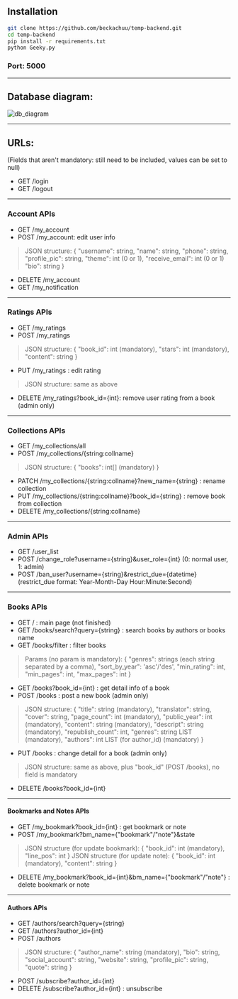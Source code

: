 ## Installation
```sh
git clone https://github.com/beckachuu/temp-backend.git
cd temp-backend
pip install -r requirements.txt
python Geeky.py
```
### Port: 5000

---

## Database diagram:

![db_diagram](https://user-images.githubusercontent.com/78261243/204224617-d6a3726a-2421-40bf-8246-d8ccf496d670.png)

---

## URLs:
(Fields that aren't mandatory: still need to be included, values can be set to null)

- GET /login
- GET /logout

---

### Account APIs
- GET /my_account
- POST /my_account: edit user info
> JSON structure:
  { "username": string,
    "name": string,
    "phone": string,
    "profile_pic": string,
    "theme": int (0 or 1),
    "receive_email": int (0 or 1)
    "bio": string }

- DELETE /my_account
- GET /my_notification

---

### Ratings APIs
- GET /my_ratings
- POST /my_ratings
> JSON structure:
  { "book_id": int (mandatory),
    "stars": int (mandatory),
    "content": string }
- PUT /my_ratings : edit rating
> JSON structure: same as above
- DELETE /my_ratings?book_id={int}: remove user rating from a book (admin only)

---

### Collections APIs
- GET /my_collections/all
- POST /my_collections/{string:collname}
> JSON structure:
> { "books": int[] (mandatory) }
- PATCH /my_collections/{string:collname}?new_name={string} : rename collection
- PUT /my_collections/{string:collname}?book_id={string} : remove book from collection
- DELETE /my_collections/{string:collname}

---

### Admin APIs
- GET /user_list
- POST /change_role?username={string}&user_role={int} (0: normal user, 1: admin)
- POST /ban_user?username={string}&restrict_due={datetime} (restrict_due format: Year-Month-Day Hour:Minute:Second)

---

### Books APIs
- GET / : main page (not finished)
- GET /books/search?query={string} : search books by authors or books name
- GET /books/filter : filter books
> Params (no param is mandatory):
  { "genres": strings (each string separated by a comma),
    "sort_by_year": 'asc'/'des',
    "min_rating": int,
    "min_pages": int,
    "max_pages": int }

- GET /books?book_id={int} : get detail info of a book
- POST /books : post a new book (admin only)
> JSON structure:
  { "title": string (mandatory),
    "translator": string,
    "cover": string,
    "page_count": int (mandatory),
    "public_year": int (mandatory),
    "content": string (mandatory),
    "descript": string (mandatory),
    "republish_count": int,
    "genres": string LIST (mandatory),
    "authors": int LIST (for author_id) (mandatory) }

- PUT /books : change detail for a book (admin only)
> JSON structure: same as above, plus "book_id" (POST /books), no field is mandatory
- DELETE /books?book_id={int}

---

#### Bookmarks and Notes APIs
- GET /my_bookmark?book_id={int} : get bookmark or note
- POST /my_bookmark?bm_name={"bookmark"/"note"}&state
> JSON structure (for update bookmark):
  { "book_id": int (mandatory),
    "line_pos": int }
> JSON structure (for update note):
  { "book_id": int (mandatory),
    "content": string }
- DELETE /my_bookmark?book_id={int}&bm_name={"bookmark"/"note"} : delete bookmark or note

---

#### Authors APIs
- GET /authors/search?query={string}
- GET /authors?author_id={int}
- POST /authors
> JSON structure:
  { "author_name": string (mandatory),
    "bio": string,
    "social_account": string,
    "website": string,
    "profile_pic": string,
    "quote": string }
- POST /subscribe?author_id={int}
- DELETE /subscribe?author_id={int} : unsubscribe